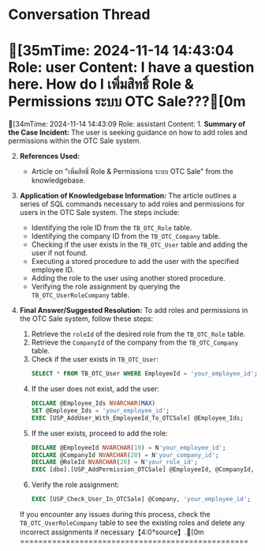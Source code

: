 # Conversation Thread

[35mTime: 2024-11-14 14:43:04
Role: user
Content: I have a question here. How do I เพิ่มสิทธิ์ Role & Permissions ระบบ OTC Sale???[0m
==================================================
[34mTime: 2024-11-14 14:43:09
Role: assistant
Content: 1. **Summary of the Case Incident:**
   The user is seeking guidance on how to add roles and permissions within the OTC Sale system.

2. **References Used:**
   - Article on "เพิ่มสิทธิ์ Role & Permissions ระบบ OTC Sale" from the knowledgebase.

3. **Application of Knowledgebase Information:**
   The article outlines a series of SQL commands necessary to add roles and permissions for users in the OTC Sale system. The steps include:
   - Identifying the role ID from the `TB_OTC_Role` table.
   - Identifying the company ID from the `TB_OTC_Company` table.
   - Checking if the user exists in the `TB_OTC_User` table and adding the user if not found.
   - Executing a stored procedure to add the user with the specified employee ID.
   - Adding the role to the user using another stored procedure.
   - Verifying the role assignment by querying the `TB_OTC_UserRoleCompany` table.

4. **Final Answer/Suggested Resolution:**
   To add roles and permissions in the OTC Sale system, follow these steps:
   1. Retrieve the `roleId` of the desired role from the `TB_OTC_Role` table.
   2. Retrieve the `CompanyId` of the company from the `TB_OTC_Company` table.
   3. Check if the user exists in `TB_OTC_User`:
      ```sql
      SELECT * FROM TB_OTC_User WHERE EmployeeId = 'your_employee_id';
      ```
   4. If the user does not exist, add the user:
      ```sql
      DECLARE @Employee_Ids NVARCHAR(MAX)
      SET @Employee_Ids = 'your_employee_id'; 
      EXEC [USP_AddUser_With_EmployeeId_To_OTCSale] @Employee_Ids;
      ```
   5. If the user exists, proceed to add the role:
      ```sql
      DECLARE @EmployeeId NVARCHAR(10) = N'your_employee_id';
      DECLARE @CompanyId NVARCHAR(20) = N'your_company_id';
      DECLARE @RoleId NVARCHAR(20) = N'your_role_id';
      EXEC [dbo].[USP_AddPermission_OTCSale] @EmployeeId, @CompanyId, @RoleId;
      ```
   6. Verify the role assignment:
      ```sql
      EXEC [USP_Check_User_In_OTCSale] @Company, 'your_employee_id';
      ```

   If you encounter any issues during this process, check the `TB_OTC_UserRoleCompany` table to see the existing roles and delete any incorrect assignments if necessary【4:0†source】.[0m
==================================================
